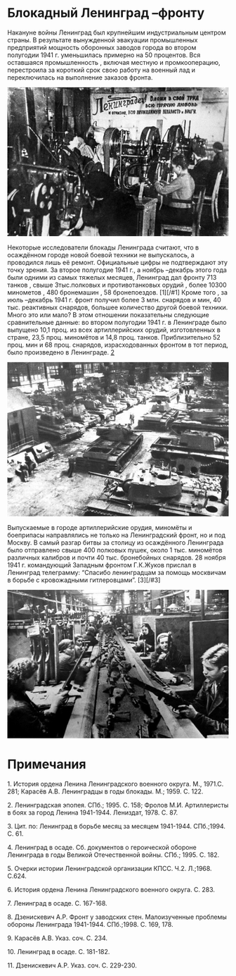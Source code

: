 # Блокадный Ленинград –фронту
  
  Накануне войны Ленинград был крупнейшим индустриальным центром страны. В результате вынужденной эвакуации промышленных предприятий мощность оборонных заводов города во втором полугодии 1941 г. уменьшилась примерно на 50 процентов. Вся оставшаяся промышленность , включая местную и промкооперацию, перестроила за короткий срок свою работу на военный лад и переключилась на выполнение заказов фронта.
  
![Не удалось загрузить ихображение](../img/HJ6LOTwLYMY.jpg)

Некоторые исследователи блокады Ленинграда считают, что в осаждённом городе новой боевой техники не выпускалось, а проводился лишь её ремонт. Официальные цифры не подтверждают эту точку зрения. За второе полугодие 1941 г., а ноябрь –декабрь этого года были одними из самых тяжелых месяцев, Ленинград дал фронту 713 танков , свыше 3тыс.полковых и противотанковых орудий , более 10300 минометов , 480 бронемашин , 58 бронепоездов. [1][/#1] Кроме того , за июль –декабрь 1941 г. фронт получил более 3 млн. снарядов и мин, 40 тыс. реактивных снарядов, большее количество другой боевой техники. Много это или мало? В этом отношении показательны следующие сравнительные данные: во втором полугодии 1941 г. в Ленинграде было выпущено 10,1 проц. из всех артиллерийских орудий, изготовленных в стране, 23,5 проц. миномётов и 14,8 проц. танков. Приблизительно 52 проц. мин и 68 проц. снарядов, израсходованных фронтом в тот период, было произведено в Ленинграде. [2](/#2)

![Не удалось загрузить ихображение](../img/tmH_9-qUtg0.jpg)

Выпускаемые в городе артиллерийские орудия, миномёты и боеприпасы направлялись не только на Ленинградский фронт, но и под Москву. В самый разгар битвы за столицу из осаждённого Ленинграда было отправлено свыше 400 полковых пушек, около 1 тыс. миномётов различных калибров и почти 40 тыс. бронебойных снарядов. 28 ноября 1941 г. командующий Западным фронтом Г.К.Жуков прислал в Ленинград телеграмму: “Спасибо ленинградцам за помощь москвичам в борьбе с кровожадными гитлеровцами”. [3][/#3]

![Не удалось загрузить ихображение](../img/HkexsLm5tqQ.jpg)

# Примечания

<p id="1">1. История ордена Ленина Ленинградского военного округа. М., 1971.С. 281; Карасёв А.В. Ленинградцы в годы блокады. М.; 1959. С. 122.</p>
<p id="2">2. Ленинградская эпопея. СПб.; 1995. С. 158; Фролов М.И. Артиллеристы в боях за город Ленина 1941-1944. Лениздат, 1978. С. 87.</p>
<p id="3">3. Цит. по: Ленинград в борьбе месяц за месяцем 1941-1944. СПб.;1994. С. 61.
<p id="4">4. Ленинград в осаде. Сб. документов о героической обороне Ленинграда в годы Великой Отечественной войны. СПб.; 1995. С. 182.
<p id="5">5. Очерки истории Ленинградской организации КПСС. Ч.2. Л.;1968. С.624.
<p id="6">6. История ордена Ленина Ленинградского военного округа. С. 283.
<p id="7">7. Ленинград в осаде. С. 167-168.
<p id="8">8. Дзенискевич А.Р. Фронт у заводских стен. Малоизученные проблемы обороны Ленинграда 1941-1944. СПб.;1998. С. 169, 178.
<p id="9">9. Карасёв А.В. Указ. соч. С. 234.
<p id="10">10. Ленинград в осаде. С. 181-182.
<p id="11">11. Дзенискевич А.Р. Указ. соч. С. 229-230.
